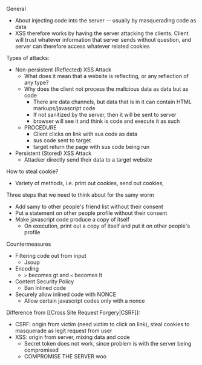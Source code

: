 General
- About injecting code into the server -- usually by masquerading code as data
- XSS therefore works by having the server attacking the clients. Client will trust whatever information that server sends without question, and server can therefore access whatever related cookies

Types of attacks:
- Non-persistent (Reflected) XSS Attack
	- What does it mean that a website is reflecting, or any reflection of any type?
	- Why does the client not process the malicious data as data but as code
		- There are data channels, but data that is in it can contain HTML markups/javascript code
		- If not sanitized by the server, then it will be sent to server
		- browser will see it and think is code and execute it as such
	- PROCEDURE
		- Client clicks on link with sus code as data
		- sus code sent to target
		- target return the page with sus code being run
- Persistent (Stored) XSS Attack
	- Attacker directly send their data to a target website

How to steal cookie?
- Variety of methods, i.e. print out cookies, send out cookies,

Three steps that we need to think about for the samy worm
- Add samy to other people's friend list without their consent
- Put a statement on other people profile without their consent
- Make javascript code produce a copy of itself
	- On execution, print out a copy of itself and put it on other people's profile

Countermeasures
- Filtering code out from input
	- Jsoup
- Encoding
	- `>` becomes gt and `<` becomes lt
- Content Security Policy
	- Ban Inlined code
- Securely allow inlined code with NONCE
	- Allow certain javascript codes only with a nonce 

Difference from [[Cross Site Request Forgery|CSRF]]:
- CSRF: origin from victim (need victim to click on link), steal cookies to masquerade as legit request from user
- XSS: origin from server, mixing data and code
	- Secret token does not work, since problem is with the server being compromised
	- COMPROMISE THE SERVER woo